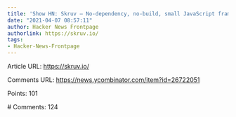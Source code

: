 ```yaml
---
title: 'Show HN: Skruv – No-dependency, no-build, small JavaScript framework'
date: "2021-04-07 08:57:11"
author: Hacker News Frontpage
authorlink: https://skruv.io/
tags:
- Hacker-News-Frontpage
---
```


<p>Article URL: <a href="https://skruv.io/">https://skruv.io/</a></p>
<p>Comments URL: <a href="https://news.ycombinator.com/item?id=26722051">https://news.ycombinator.com/item?id=26722051</a></p>
<p>Points: 101</p>
<p># Comments: 124</p>
